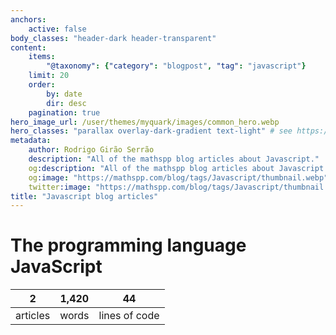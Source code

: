 ```yaml
---
anchors:
    active: false
body_classes: "header-dark header-transparent"
content:
    items:
        "@taxonomy": {"category": "blogpost", "tag": "javascript"}
    limit: 20
    order:
        by: date
        dir: desc
    pagination: true
hero_image_url: /user/themes/myquark/images/common_hero.webp
hero_classes: "parallax overlay-dark-gradient text-light" # see https://demo.getgrav.org/blog-skeleton/blog/hero-classes
metadata:
    author: Rodrigo Girão Serrão
    description: "All of the mathspp blog articles about Javascript."
    og:description: "All of the mathspp blog articles about Javascript."
    og:image: "https://mathspp.com/blog/tags/Javascript/thumbnail.webp"
    twitter:image: "https://mathspp.com/blog/tags/Javascript/thumbnail.webp"
title: "Javascript blog articles"
---
```



# The programming language JavaScript


<table class="stats-table">
    <thead>
        <tr>
            <th style="text-align: center;">2</th>
            <th style="text-align: center;">1,420</th>
            <th style="text-align: center;">44</th>
        </tr>
    </thead>
    <tbody>
        <tr>
            <td style="text-align: center;">articles</td>
            <td style="text-align: center;">words</td>
            <td style="text-align: center;">lines of code</td>
        </tr>
    </tbody>
</table>